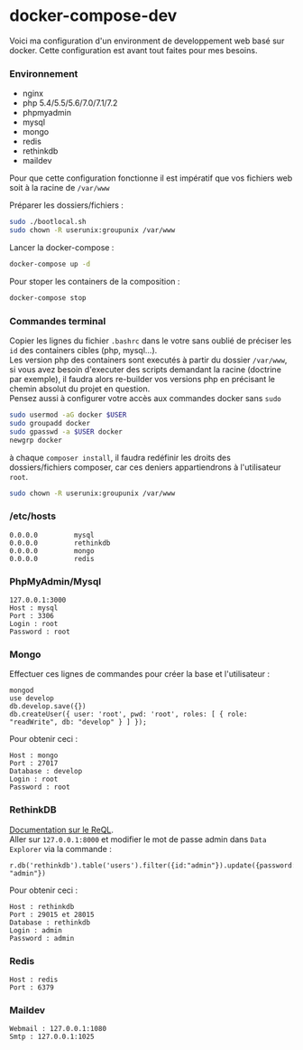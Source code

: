 # docker-compose-dev

Voici ma configuration d'un environment de developpement web basé sur docker. Cette configuration est avant tout faites pour mes besoins.

### Environnement
- nginx
- php 5.4/5.5/5.6/7.0/7.1/7.2
- phpmyadmin
- mysql
- mongo
- redis
- rethinkdb
- maildev

Pour que cette configuration fonctionne il est impératif que vos fichiers web soit à la racine de `/var/www`

Préparer les dossiers/fichiers :
```bash
sudo ./bootlocal.sh
sudo chown -R userunix:groupunix /var/www
```

Lancer la docker-compose :
```bash
docker-compose up -d
```

Pour stoper les containers de la composition :
```bash
docker-compose stop
```

### Commandes terminal
Copier les lignes du fichier `.bashrc` dans le votre sans oublié de préciser les `id` des containers cibles (php, mysql...).<br>
Les version php des containers sont executés à partir du dossier `/var/www`, si vous avez besoin d'executer des scripts demandant la racine (doctrine par exemple), il faudra alors re-builder vos versions php en précisant le chemin absolut du projet en question.<br>
Pensez aussi à configurer votre accès aux commandes docker sans `sudo`
```bash
sudo usermod -aG docker $USER
sudo groupadd docker
sudo gpasswd -a $USER docker
newgrp docker
```
à chaque `composer install`, il faudra redéfinir les droits des dossiers/fichiers composer, car ces deniers appartiendrons à l'utilisateur `root`.
```bash
sudo chown -R userunix:groupunix /var/www
```

### /etc/hosts
```
0.0.0.0         mysql
0.0.0.0         rethinkdb
0.0.0.0         mongo
0.0.0.0         redis
```

### PhpMyAdmin/Mysql
```
127.0.0.1:3000
Host : mysql
Port : 3306
Login : root
Password : root
```

### Mongo
Effectuer ces lignes de commandes pour créer la base et l'utilisateur :
```
mongod
use develop
db.develop.save({})
db.createUser({ user: 'root', pwd: 'root', roles: [ { role: "readWrite", db: "develop" } ] });
```
Pour obtenir ceci :
```
Host : mongo
Port : 27017
Database : develop
Login : root
Password : root
```

### RethinkDB
[Documentation sur le ReQL](https://www.rethinkdb.com/docs/introduction-to-reql/).<br>
Aller sur `127.0.0.1:8000` et modifier le mot de passe admin dans `Data Explorer` via la commande :
```
r.db('rethinkdb').table('users').filter({id:"admin"}).update({password: "admin"})
```
Pour obtenir ceci :
```
Host : rethinkdb
Port : 29015 et 28015
Database : rethinkdb
Login : admin
Password : admin
```

### Redis
```
Host : redis
Port : 6379
```

### Maildev
```
Webmail : 127.0.0.1:1080
Smtp : 127.0.0.1:1025
```
